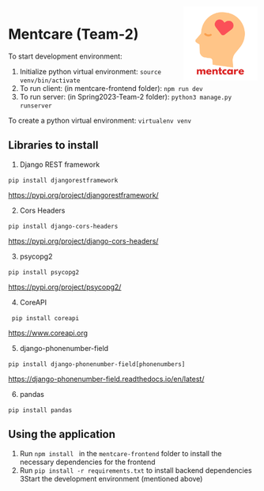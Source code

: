 <img src="https://github.com/omansour-se-nyu/Spring2023-Team-2/blob/main/mentcare-frontend/src/assets/mentcare_logo.png" height=150 align='right'/>

# Mentcare (Team-2)

To start development environment:

1. Initialize python virtual environment: ```source venv/bin/activate```
2. To run client: (in mentcare-frontend folder): ```npm run dev```
3. To run server: (in Spring2023-Team-2 folder): ```python3 manage.py runserver```

To create a python virtual environment: ```virtualenv venv```

## Libraries to install

1. Django REST framework

```pip install djangorestframework```

https://pypi.org/project/djangorestframework/

2. Cors Headers

``` pip install django-cors-headers ```

https://pypi.org/project/django-cors-headers/

3. psycopg2

``` pip install psycopg2 ```

https://pypi.org/project/psycopg2/

4. CoreAPI

``` pip install coreapi```

https://www.coreapi.org

5. django-phonenumber-field

```pip install django-phonenumber-field[phonenumbers]```

https://django-phonenumber-field.readthedocs.io/en/latest/

6. pandas

```pip install pandas```

## Using the application

1. Run ```npm install ``` in the ```mentcare-frontend``` folder to install the necessary dependencies for the frontend
2. Run ``` pip install -r requirements.txt ``` to install backend dependencies
3Start the development environment (mentioned above)